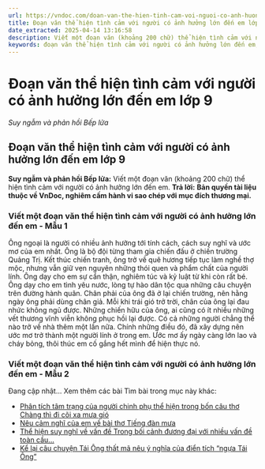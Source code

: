 ```yaml
---
url: https://vndoc.com/doan-van-the-hien-tinh-cam-voi-nguoi-co-anh-huong-lon-den-em-lop-9-325940
title: Đoạn văn thể hiện tình cảm với người có ảnh hưởng lớn đến em lớp 9 - Suy ngẫm và phản hồi Bếp lửa - VnDoc.com
date_extracted: 2025-04-14 13:16:58
description: Viết một đoạn văn (khoảng 200 chữ) thể hiện tình cảm với người có ảnh hưởng lớn đến em lớp 9 do VnDoc biện soạn, nhằm giúp các em HS có thêm tài liệu tham khảo và có những ý tưởng đa dạng khi thực hành kĩ năng Viết ở lớp 9.
keywords: đoạn văn thể hiện tình cảm với người có ảnh hưởng lớn đến em,đoạn văn 200 chữ thể hiện tình cảm với người có ảnh hưởng lớn đến em,Viết một đoạn văn khoảng 200 chữ thể hiện tình cảm với người có ảnh hưởng lớn đến em,viết đoạn văn thể hiện tình cảm với người có ảnh hưởng lớn đến em,văn mẫu lớp 9
---
```


# Đoạn văn thể hiện tình cảm với người có ảnh hưởng lớn đến em lớp 9
 _Suy ngẫm và phản hồi Bếp lửa_
## **Đoạn văn thể hiện tình cảm với người có ảnh hưởng lớn đến em lớp 9**
**Suy ngẫm và phản hồi Bếp lửa:** Viết một đoạn văn \(khoảng 200 chữ\) thể hiện tình cảm với người có ảnh hưởng lớn đến em.
**Trả lời:**
**Bản quyền tài liệu thuộc về VnDoc, nghiêm cấm hành vi sao chép với mục đích thương mại.**
### Viết một đoạn văn thể hiện tình cảm với người có ảnh hưởng lớn đến em - Mẫu 1
Ông ngoại là người có nhiều ảnh hưởng tới tính cách, cách suy nghĩ và ước mơ của em nhất. Ông là bộ đội từng tham gia chiến đấu ở chiến trường Quảng Trị. Kết thúc chiến tranh, ông trở về quê hương tiếp tục làm nghề thợ mộc, nhưng vẫn giữ vẹn nguyên những thói quen và phẩm chất của người lính. Ông dạy cho em sự cẩn thận, nghiêm túc và kỷ luật từ khi còn rất bé. Ông dạy cho em tình yêu nước, lòng tự hào dân tộc qua những câu chuyện trên đường hành quân. Chân phải của ông đã ở lại chiến trường, nên hằng ngày ông phải dùng chân giả. Mỗi khi trái gió trở trời, chân của ông lại đau nhức không ngủ được. Những chiến hữu của ông, ai cũng có ít nhiều những vết thương vĩnh viễn không phục hồi lại được. Có cả những người chẳng thể nào trở về nhà thêm một lần nữa. Chính những điều đó, đã xây dựng nên ước mơ trở thành một người lính ở trong em. Ước mơ ấy ngày càng lớn lao và cháy bỏng, thôi thúc em cố gắng hết mình để hiện thực nó.
### Viết một đoạn văn thể hiện tình cảm với người có ảnh hưởng lớn đến em - Mẫu 2
Đang cập nhật…
Xem thêm các bài Tìm bài trong mục này khác:
  * [Phân tích tâm trạng của người chinh phụ thể hiện trong bốn câu thơ Chàng thì đi cõi xa mưa gió](</doan-van-phan-tich-tam-trang-cua-nguoi-chinh-phu-the-hien-trong-bon-cau-tho-chang-thi-di-coi-xa-mua-gio-lop-9-326334>)
  * [Nêu cảm nghĩ của em về bài thơ Tiếng đàn mưa](</viet-doan-van-neu-cam-nghi-cua-em-ve-bai-tho-tieng-dan-mua-lop-9-326335>)
  * [Thể hiện suy nghĩ về vấn đề Trong bối cảnh đương đại với nhiều vấn đề toàn cầu... ](</doan-van-the-hien-suy-nghi-ve-van-de-trong-boi-canh-duong-dai-voi-nhieu-van-de-toan-cau-lop-9-326474>)
  * [Kể lại câu chuyện Tái Ông thất mã nêu ý nghĩa của điển tích “ngựa Tái Ông”](</doan-van-ke-lai-cau-chuyen-tai-ong-that-ma-neu-y-nghia-cua-dien-tich-ngua-tai-ong-lop-9-326479>)

